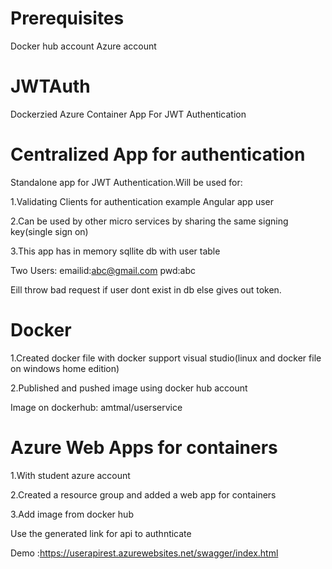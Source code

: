 # Prerequisites

Docker hub account
Azure account


# JWTAuth
Dockerzied Azure Container App For JWT Authentication

# Centralized App for authentication
Standalone app for JWT Authentication.Will be used for:

1.Validating Clients for authentication example Angular app user

2.Can be used by other micro services by sharing the same signing key(single sign on)

3.This app has in memory sqllite db with user table

Two Users:
emailid:abc@gmail.com
pwd:abc

Eill throw bad request if user dont exist in db else gives out token.

# Docker
1.Created  docker file with docker support visual studio(linux and docker file on windows home edition)

2.Published and pushed image using docker hub account

Image on dockerhub: amtmal/userservice

# Azure Web Apps for containers

1.With student azure account

2.Created a resource group and added a web app for containers

3.Add image from docker hub

Use the generated link for api to authnticate

Demo :https://userapirest.azurewebsites.net/swagger/index.html
